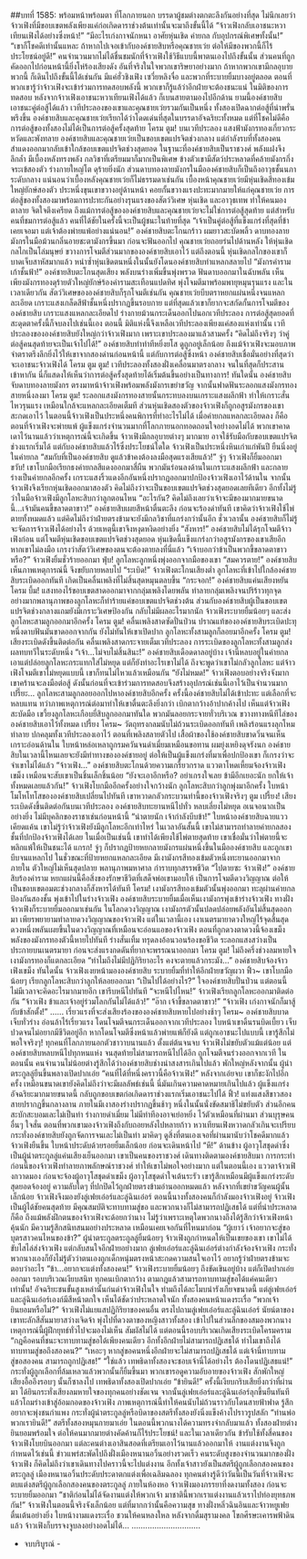 ##บทที่ 1585: พร้อมหน้าพร้อมตา
ที่โลกภายนอก บรรดาผู้ชมต่างตกตะลึงกันอย่างที่สุด ไม่นึกเลยว่าจ้าวเฟิงที่มีขอบเขตพลังเพียงแค่ก่อเกิดดาราช่วงต้นเท่านั้นจะมาถึงขั้นนี้ได้
“จ้าวเฟิงกลับเอาชนะหวาเทียนเฟิงได้อย่างซึ่งหน้า!”
“มีอะไรเก่งกาจนักหนา อาศัยหุ่นเชิด ค่ายกล กับอุปกรณ์พิเศษทั้งนั้น!”
“เขาก็โชคดีเท่านั้นแหละ ถ้าหากไปเจอเข้ากับองค์ชายสิบหรือคุณชายเว่ย ต่อให้มีของพวกนี้ก็ไร้ประโยชน์อยู่ดี!”
คนจำนวนมากไม่ได้ชื่นชมนักที่จ้าวเฟิงใช้วิธีแบบนี้พาตนเองไปถึงขั้นนั้น
ส่วนคนที่ถูกคัดออกไปก่อนหน้านี้ยิ่งโห่ร้องเสียงดัง อันที่จริงในใจพวกเขาริษยาอย่างมาก ถ้าหากพวกเขามีกลอุบายพวกนี้ ก็เดินไปถึงขั้นนี้ได้เช่นกัน
มีแค่ฮั่วชิงเฟิง เซวี่ยหลิงจื่อ และพวกที่ระบายยิ้มบางอยู่ตลอด
ตอนที่พวกเขารู้ว่าจ้าวเฟิงจะเข้าร่วมการทดสอบพลังนี้ พวกเขาก็รู้แล้ว่าอีกฝ่ายจะต้องชนะแน่
ในมิติของการทดสอบ หลังจากจ้าวเฟิงเอาชนะหวาเทียนเฟิงได้แล้ว ก็เบนสายตามองไปอีกด้าน
ยามนี้องค์ชายสิบเอาชนะคู่ต่อสู้ได้แล้ว เวทีประลองของเขาและคุณชายเว่ยรวมกันเป็นหนึ่ง ทั้งสองเปิดฉากต่อสู้ที่น่าพรั่นพรึงขึ้น
องค์ชายสิบและคุณชายเว่ยเรียกได้ว่าโดดเด่นที่สุดในบรรดาอัจฉริยะทั้งหมด
แต่ที่โชคไม่ดีคือการต่อสู้ของทั้งสองไม่ได้เป็นการต่อสู้ครั้งสุดท้าย
โครม ตูม!
บนเวทีประลอง แสงฟ้ามังกรทองเกี่ยวกระหวัดและพังทลาย
องค์ชายสิบและคุณชายเว่ยเป็นขอบเขตแปรจิตช่วงกลาง แต่กำลังรบที่ทั้งสองคนสำแดงออกมากลับเข้าใกล้ขอบเขตแปรจิตช่วงสุดยอด
ในฐานะที่องค์ชายสิบเป็นราชวงศ์ พลังแฝงจึงลึกล้ำ มีเบื้องหลังทรงพลัง กลวิชาที่เตรียมมาก็มากเป็นพิเศษ
ข้างตัวเขามีสัตว์ประหลาดที่คล้ายมังกรกึ่งจระเข้สองตัว ร่างกายใหญ่โต ดุร้ายยิ่งนัก ส่วนดาบทองลายมังกรในมือองค์ชายสิบก็เป็นถึงอาวุธชั้นนภาระดับกลาง
แน่นอนว่าเบื้องหลังคุณชายเว่ยก็ไม่ธรรมดาเช่นกัน
เบื้องหน้าคุณชายเว่ยมีหุ่นเชิดสีทองเข้มใหญ่ยักษ์สองตัว ประหนึ่งขุนเขาขวางอยู่ด้านหน้า คอยกั้นขวางแรงปะทะมากมายให้แก่คุณชายเว่ย
การต่อสู้ของทั้งสองมาพร้อมการปะทะกันอย่างรุนแรงของสัตว์วิเศษ หุ่นเชิด และอาวุธเทพ ทำให้คนมองตาลาย จิตใจตึงเครียด
ถึงแม้การต่อสู้ขององค์ชายสิบและคุณชายเว่ยจะไม่ใช่การต่อสู้สุดท้าย แต่สำหรับคนที่ชมการต่อสู้แล้ว คนที่ได้ชัยในครั้งนี้จะเป็นผู้ชนะในท้ายที่สุด
“เจ้าเป็นคู่ต่อสู้ที่แข็งแกร่งที่สุดที่ข้าเคยเจอมา แต่เจ้าต้องพ่ายแพ้อย่างแน่นอน!”
องค์ชายสิบตะโกนกร้าว ผมยาวสะบัดพลิ้ว ดาบทองลายมังกรในมือม้วนกลิ่นอายชะตามังกรขึ้นมา ก่อนจะฟันออกไป
คุณชายเว่ยถอยร่นไปด้านหลัง ให้หุ่นเชิดกลไกเป็นโล่มนุษย์ ขวางการโจมตีส่วนมากขององค์ชายสิบเอาไว้
แต่ถึงตอนนี้ หุ่นเชิดกลไกของเขาก็บาดเจ็บสาหัสมากแล้ว หนำซ้ำหุ่นเชิดตนหนึ่งในนั้นยังโดนองค์ชายสิบทำแหลกสลายไป
“มังกรคำรามเก้าชั้นฟ้า!”
องค์ชายสิบตะโกนสุดเสียง พลังบนร่างเพิ่มขึ้นพุ่งพรวด ฟันดาบออกมาในฉับพลัน
เห็นเพียงมังกรทองดุร้ายตัวใหญ่ยักษ์ร้องคำรามสะเทือนแปดทิศ พุ่งโจมตีมาพร้อมพายุหมุนรุนแรง
และในเวลาเดียวกัน สัตว์วิเศษขององค์ชายสิบก็รุกโจมตีเช่นกัน
คุณชายเว่ยบีบตราหยกแผ่นหนึ่งจนแหลกละเอียด เกราะแสงเกล็ดสีฟ้าชั้นหนึ่งปรากฏขึ้นรอบกาย
แต่ที่สุดแล้วเขาก็ยากจะสกัดกั้นการโจมตีขององค์ชายสิบ เกราะแสงแหลกละเอียดไป ร่างกายม้วนกระเด็นออกไปนอกเวทีประลอง
การต่อสู้สุดยอดที่สะดุดตาครั้งนี้ก็จบลงไปเช่นนี้เอง
ตอนนี้ มิติแห่งนี้จึงเหลือเวทีประลองเพียงแค่สองแห่งเท่านั้น
เวทีประลองขององค์ชายสิบยังใหญ่กว่าจ้าวเฟิงมาก เพราะเขาประลองมาแล้วสามครั้ง
“คิดไม่ถึงจริงๆ ว่าคู่ต่อสู้คนสุดท้ายจะเป็นเจ้าไปได้!”
องค์ชายสิบทำท่าทีหยิ่งยโส ดูถูกอยู่เล็กน้อย
ถึงแม้จ้าวเฟิงจะมอบภาพจำตราตรึงลึกยิ่งไว้ให้เขาจากสองด่านก่อนหน้านี้ แต่กับการต่อสู้ซึ่งหน้า องค์ชายสิบเชื่อมั่นอย่างที่สุดว่าจะเอาชนะจ้าวเฟิงได้
โครม ตูม ตูม!
เวทีประลองทั้งสองฝั่งเคลื่อนมาตรงกลาง จนในที่สุดก็ประสานเข้าหากัน
นี่ก็แสดงให้เห็นว่าการต่อสู้ครั้งสุดท้ายได้เริ่มต้นขึ้นอย่างเป็นทางการ!
ทันใดนั้น องค์ชายสิบจับดาบทองลายมังกร ตรงมาหน้าจ้าวเฟิงพร้อมพลังมังกรเขย่าขวัญ จากนั้นฟาดฟันระลอกแสงมังกรทองสายหนึ่งลงมา
โครม ตูม!
ระลอกแสงมังกรทองสายนั้นกระทบลงบนเกราะแสงผลึกฟ้า ทำให้เกราะสั่นไหวรุนแรง เหมือนใกล้จะแหลกละเอียดเต็มที
ส่วนหุ่นเชิดสองตัวของจ้าวเฟิงก็ถูกอสูรมังกรของเขาสะกดเอาไว้
ในตอนนี้จ้าวเฟิงเป็นประหนึ่งคนพิการที่ทำอะไรไม่ได้ เมื่อค่ายกลแหลกละเอียดลง ก็คือตอนที่จ้าวเฟิงจะพ่ายแพ้
ผู้แข็งแกร่งจำนวนมากที่โลกภายนอกทอดถอนใจอย่างอดไม่ได้ พวกเขาคาดเดาไว้นานแล้วว่าเหตุการณ์นี้จะเกิดขึ้น
จ้าวเฟิงมีกลอุบายต่างๆ มากมาย อาจใช้รับมือกับขอบเขตแปรจิตช่วงแรกเริ่มได้ แต่กับองค์ชายสิบแล้วไร้ซึ่งประโยชน์ใดใด
จ้าวเฟิงเป็นประหนึ่งหินเก่าแก่พันปี ยืนนิ่งอยู่ในค่ายกล
“สมกับที่เป็นองค์ชายสิบ ดูแล้วข้าคงต้องลงมือสุดแรงเสียแล้ว!”
จู่ๆ จ้าวเฟิงก็ยิ้มออกมา
ขวับ!
เขาโบกมือเรียกธงค่ายกลสีแดงออกมาสี่ผืน พวกมันร่อนลงด้านในเกราะแสงผลึกฟ้า และกลายร่างเป็นค่ายกลอีกครั้ง เกราะแสงริ้วแดงอีกอันหนึ่งปรากฏออกมาปกป้องจ้าวเฟิงเอาไว้ด้านใน
จากนั้นจ้าวเฟิงจึงเรียกหุ่นเชิดออกมาสองตัว คิดไม่ถึงว่าจะเป็นขอบเขตแปรจิตช่วงสุดยอดเลยทีเดียว
อีกทั้งไม่รู้ว่าในมือจ้าวเฟิงมีลูกโลหะสิบกว่าลูกตอนไหน
“อะไรกัน? คิดไม่ถึงเลยว่าเจ้าจะมีของมากมายขนาดนี้...เจ้ามันคนขี้ขลาดตาขาว!”
องค์ชายสิบเผยสีหน้าตื่นตะลึง ก่อนจะร้องด่าทันที
เขาคิดว่าจ้าวเฟิงใช้ไพ่ตายทั้งหมดแล้ว แต่คิดไม่ถึงว่าฝ่ายตรงข้ามจะยังมีกลวิชาที่แกร่งกว่านั้นอีก ชั่วเวลานั้น องค์ชายสิบก็ไม่รู้จะจัดการจ้าวเฟิงได้อย่างไร ด้วยเหตุนี้เขาจึงหงุดหงิดอย่างยิ่ง
“สังหาร!”
องค์ชายสิบไม่ได้รุกโจมตีจ้าวเฟิงก่อน แต่โจมตีหุ่นเชิดขอบเขตแปรจิตช่วงสุดยอด
หุ่นเชิดนี้แข็งแกร่งกว่าอสูรมังกรของเขาเสียอีก หากเขาไม่ลงมือ เกรงว่าสัตว์วิเศษของตนจะต้องตายลงที่นี่แล้ว
“เจ้าบอกว่าข้าเป็นพวกขี้ขลาดตาขาวหรือ?”
จ้าวเฟิงยิ้มชั่วร้ายออกมา
ฟุ่บ!
ลูกโลหะลูกหนึ่งพุ่งออกจากมือของเขา
“สมควรตาย!”
องค์ชายสิบเห็นภาพเหตุการณ์นี้ จึงขยับกายหลบไป
“ระเบิด!”
จ้าวเฟิงตะโกนเสียงต่ำ ลูกโลหะที่เข้าไปใกล้องค์ชายสิบระเบิดออกทันที เกิดเป็นคลื่นเพลิงที่ไม่สิ้นสุดหมุนตลบขึ้น
“กระจอก!”
องค์ชายสิบแค่นเสียงหยัน
โครม บึ้ม!
แสงทองไร้ขอบเขตสาดออกมาจากกลุ่มเพลิงโดยพลัน ทำลายกลุ่มเพลิงจนปริร้าวทุกจุด
อย่างมากพลานุภาพของลูกโลหะก็ทำร้ายแค่ขอบเขตแปรจิตช่วงต้น ส่วนกับองค์ชายสิบผู้เป็นขอบเขตแปรจิตช่วงกลางแถมยังมีเกราะวิเศษป้องกัน กลับไม่มีผลอะไรมากนัก
จ้าวเฟิงระบายยิ้มน้อยๆ และส่งลูกโลหะสามลูกออกมาอีกครั้ง
โครม ตูม!
คลื่นเพลิงสาดซัดปั่นป่วน ปราณแท้ขององค์ชายสิบระเบิดปะทุ หนึ่งดาบฟันมันขาดออกจากกัน
ยังไม่ทันให้เขาเปิดปาก ลูกโลหะทั้งสามลูกก็ลอยมาอีกครั้ง
โครม ตูม!
เสียงระเบิดดังขึ้นติดต่อกัน คลื่นเพลิงสาดกระจายเต็มเวทีประลอง
การระเบิดของลูกโลหะทั้งสามลูกส่งผลทบทวีในระดับหนึ่ง
“เจ้า…ไม่จบไม่สิ้นสินะ!”
องค์ชายสิบเดือดดาลอยู่บ้าง
เจ้านี่หลบอยู่ในค่ายกล เอาแต่ปล่อยลูกโลหะกระแทกใส่ไม่หยุด แต่ก็ยังทำอะไรเขาไม่ได้
ถึงจะพูดว่าเขาไม่กลัวลูกโลหะ แต่จ้าวเฟิงโจมตีเขาไม่หยุดแบบนี้ เขาก็ทนไม่ไหวแล้วเหมือนกัน
“ยังไม่หมด!”
จ้าวเฟิงตอบอย่างจริงจังมาก
เขาคร้านจะลงมือต่อสู้ ดังนั้นก่อนที่จะเข้าร่วมการทดสอบจึงสร้างอุปกรณ์เช่นนี้เอาไว้เป็นจำนวนมาก
เปรี๊ยะ…
ลูกโลหะสามลูกลอยออกไปหาองค์ชายสิบอีกครั้ง
ครั้งนี้องค์ชายสิบไม่ได้เข้าปะทะ แต่เลือกที่จะหลบแทน
ทว่าภาพเหตุการณ์ต่อมาทำให้เขาตื่นตะลึงยิ่งกว่า เบิกตากว้างอ้าปากค้างไป
เห็นแต่จ้าวเฟิงสะบัดมือ เขวี้ยงลูกโลหะเกือบยี่สิบลูกออกมาทันใด พวกมันลอยกระจายทั่วบริเวณ ขวางทางหนีทีไล่ขององค์ชายสิบเอาไว้ทั้งหมด
เปรี้ยง โครม~
วัตถุทรงกลมนับไม่ถ้วนระเบิดออกทันที เพลิงร้อนแรงลุกโหมทำลาย ปกคลุมทั้งเวทีประลองเอาไว้
ตอนที่เพลิงสลายตัวไป เสื้อผ้าของใช้องค์ชายสิบขาดวิ่นจนเห็นเกราะอ่อนด้านใน ใบหน้าหล่อเหลาถูกรมควันจนดำเมี่ยมเหมือนขอทาน ผมยุ่งเหยิงดุจรังนก
องค์ชายสิบในเวลานี้ไหนเลยจะยังมีท่าทางขององค์ชายอยู่ ต่อให้เป็นผู้แข็งแกร่งที่มาเพื่อปกป้องเขา ก็เกรงว่าจะจำเขาไม่ได้แล้ว
“จ้าวเฟิง…”
องค์ชายสิบตะโกนด้วยความเกรี้ยวกราด แววตาโหดเหี้ยมจ้องจ้าวเฟิงเขม็ง เหมือนจะสับเขาเป็นชิ้นเล็กชิ้นน้อย
“ยังจะเอาอีกหรือ? อย่าเกรงใจเลย ข้ามีอีกเยอะนัก ยกให้เจ้าทั้งหมดเลยแล้วกัน!”
จ้าวเฟิงโบกมืออีกครั้งอย่างใจกว้างนัก ลูกโลหะสิบกว่าลูกพุ่งมาอีกครั้ง
ใบหน้าโมโหโทโสขององค์ชายสิบเปลี่ยนไปทันที เขาหวาดกลัวกระบวนท่านี้ของจ้าวเฟิงจริงๆ
ตูม เปรี้ยง!
เสียงระเบิดดังขึ้นติดต่อกันบนเวทีประลอง องค์ชายสิบทะยานหนีไปทั่ว หลบเลี่ยงไม่หยุด อเนจอนาถเป็นอย่างยิ่ง ไม่มีบุคลิกของราชาเช่นก่อนหน้านี้
“น่าตายนัก เจ้ากำลังบีบข้า!”
ใบหน้าองค์ชายสิบฉายแววเคียดแค้น
เขาไม่รู้ว่าจ้าวเฟิงยังมีลูกโลหะอีกเท่าไหร่ ในเวลาอันสั้นนี้ เขาไม่สามารถทำลายค่ายกลสองชั้นที่ปกป้องจ้าวเฟิงได้เลย
ในเมื่อเป็นเช่นนี้ เขาทำได้เพียงใช้ไพ่ตายสุดท้าย เขาเชื่อมั่นว่าไพ่ตายนี้จะพลิกแพ้ให้เป็นชนะได้
แกรก!
จู่ๆ ก็ปรากฏป้ายหยกลายมังกรแผ่นหนึ่งขึ้นในมือองค์ชายสิบ และถูกเขาบีบจนแหลกไป
ในชั่วขณะที่ป้ายหยกแหลกละเอียด มีเงามังกรสีทองเข้มตัวหนึ่งทะยานออกมาจากภายใน ตัวใหญ่ไม่เห็นสุดปลาย พลานุภาพมหาศาล กำราบทุกสรรพชีวิต
“ไปตายซะ จ้าวเฟิง!”
องค์ชายสิบร้องคำราม
หยกแผ่นนี้คือสิ่งของรักษาชีวิตที่เสด็จพ่อเขามอบให้ เป็นการโจมตีดวงวิญญาณ ต่อให้เป็นขอบเขตอมตะช่วงกลางก็สังหารได้ทันที
โครม!
เงามังกรสีทองเข้มตัวนั้นพุ่งออกมา ทะลุผ่านค่ายกลป้องกันสองชั้น พุ่งเข้าไปในร่างจ้าวเฟิง
องค์ชายสิบระบายยิ้มเมื่อเห็นเงามังกรพุ่งเข้าร่างจ้าวเฟิง
ทางฝั่งจ้าวเฟิงก็ระบายยิ้มออกมาเช่นกัน
ในโลกดวงวิญญาณ เงามังกรตัวนั้นปลดปล่อยพลังอันไม่สิ้นสุดออกมา เพียรพยายามทำลายดวงวิญญาณของจ้าวเฟิง
แต่ในเวลานี้เอง เงาเนตรมายาดวงใหญ่ไร้จุดสิ้นสุดดวงหนึ่งพลันเผยขึ้นในดวงวิญญาณที่เหมือนจะอ่อนแอของจ้าวเฟิง
ตอนที่ถูกดวงตาดวงนี้จ้องเขม็ง พลังของมังกรทองตัวนี้หายไปทันที ร่างสั่นเทิ้ม ทรุดลงอ้อนวอนร้องขอชีวิต
ระลอกแสงสว่างเป็นประกายบนเนตรมายา ก่อนจะส่งแรงกดดันที่ยากจะพรรณนาออกมา
โครม ตูม!
ไม่ถึงครึ่งช่วงลมหายใจ เงามังกรทองก็แตกละเอียด
“ทำไมถึงไม่มีปฏิกิริยาอะไร คงจะตายแล้วกระมัง…”
องค์ชายสิบจ้องจ้าวเฟิงเขม็ง
ทันใดนั้น จ้าวเฟิงเงยหน้ามององค์ชายสิบ ระบายยิ้มที่ทำให้อีกฝ่ายขวัญผวา
ฟิ้ว~
เขาโบกมือน้อยๆ เรียกลูกโลหะสิบกว่าลูกให้ลอยออกมา
“เป็นไปได้อย่างไร?”
ใจองค์ชายสิบปั่นป่วน แต่ตอนนี้ไม่มีเวลาจะคิดอะไรมากมายอีก เขารีบหนีไปทันที
“จะหนีไปไหน!”
จ้าวเฟิงเรียกลูกโลหะออกมาติดต่อกัน
“จ้าวเฟิง ข้าและเจ้าอยู่ร่วมโลกกันไม่ได้แล้ว!”
“อ๊าก เจ้าขี้ขลาดตาขาว!”
“จ้าวเฟิง เก่งกาจนักก็มาสู้กับข้าสักตั้ง!”
……
เรี่ยวแรงที่จะส่งเสียงร้องขององค์ชายสิบหายไปอย่างช้าๆ
โครม~
องค์ชายสิบบาดเจ็บทั่วร่าง อ่อนล้าไร้เรี่ยวแรง โดนโจมตีจนกระเด็นออกจากเวทีประลอง
ใบหน้าเขาดิ้นรนบิดเบี้ยว เจ็บปวดจนไม่อยากมีชีวิตอยู่อีก
หากโดนโจมตีซึ่งหน้าแล้วพ่ายแพ้ก็ยังดี แต่ถูกเอาชนะไปแบบนี้ เขารู้สึกไม่พอใจจริงๆ!
ทุกคนที่โลกภายนอกตัวชาวาบนานแล้ว
ตั้งแต่ต้นจนจบ จ้าวเฟิงไม่ขยับตัวแม้แต่น้อย แต่องค์ชายสิบหลบหนีไปทุกหนแห่ง จนสุดท้ายไม่สามารถหนีไปได้อีก ถูกโจมตีจนร่วงออกจากเวที
ในตอนนั้น คนจำนวนไม่น้อยต่างรู้สึกได้ว่าองค์ชายสิบช่างน่าสงสารเกินไปแล้ว
พักใหญ่หลังจากนั้น ผู้นำตระกูลลู่ยืนขึ้นพลางเปิดปากเอ่ย “คนที่ได้ที่หนึ่งคราวนี้คือจ้าวเฟิง!”
หลังจากเอ่ยจบ เขาก็ชะงักไปอีกครั้ง เหมือนขนาดเขายังคิดไม่ถึงว่าจะมีผลลัพธ์เช่นนี้ นี่มันเกินความคาดหมายเกินไปแล้ว
ผู้แข็งแกร่งอัจฉริยะมากมายขนาดนี้ กลับถูกขอบเขตก่อเกิดดาราช่วงแรกเริ่มเอาชนะไปได้
ฟิ้ว!
แท่งแสงสีขาวสองสายปรากฏขึ้นกลางลาน ภายในมีเงาสองร่างปรากฏขึ้นช้าๆ
หนึ่งในนั้นนั่งขัดสมาธิไม่ขยับตัว ส่วนอีกคนสะบักสะบอมเละไม่เป็นท่า ร่างกายดำเมี่ยม ไม่มีท่าทีองอาจเย่อหยิ่ง ไว้ตัวเหมือนที่ผ่านมา
ส่วนบุรุษคนอื่นๆ ใจสั่น ตอนที่พวกเขามองจ้าวเฟิงถึงกับถอยหลังไปหลายก้าว หวาเทียนเฟิงหวาดกลัวเกินจะเปรียบ กระทั่งองค์ชายสิบยังถูกจัดการจนเละไม่เป็นท่า มาคิดๆ ดูสิ่งที่ตนเองเจอที่ผ่านมานับว่าโชคดีมากแล้ว
จ้าวเฟิงยืนขึ้น ใบหน้าประดับด้วยรอยยิ้มเล็กน้อย ก่อนจะเดินหน้าไป
“หึ!”
ด้านข้าง ผู้อาวุโสชุดดำซึ่งเป็นผู้นำตระกูลลู่แค่นเสียงเย็นออกมา
เขาเป็นคนของราชวงศ์ เดินทางติดตามองค์ชายสิบมา การกระทำก่อนนี้ของจ้าวเฟิงทำลายภาพลักษณ์ราชวงศ์ ทำให้เขาไม่พอใจอย่างมาก
แต่ในตอนนี้เอง แววตาจ้าวเฟิงกวาดมอง ก่อนจะจ้องผู้อาวุโสชุดดำเขม็ง
ผู้อาวุโสชุดดำใจเต้นระรัว เขารู้สึกเหมือนมีผู้แข็งแกร่งระดับสุดยอดจ้องอยู่ ความลับใดๆ ที่ปกปิดไว้ถูกฝ่ายตรงข้ามอ่านออกหมดแล้ว
หลังจากที่เขย่าขวัญคนผู้นั้นเล็กน้อย จ้าวเฟิงจึงมองยังลู่เฟยเอ๋อร์และลู่ฉินเอ๋อร์
ตอนนี้นางทั้งสองคนก็กำลังมองจ้าวเฟิงอยู่
จ้าวเฟิงเป็นผู้ได้ชัยคนสุดท้าย มีคุณสมบัติจะทาบทามสู่ขอ และพวกนางก็ไม่สามารถปฏิเสธได้
แต่ที่น่าประหลาดก็คือ ถึงแม้พลังฝึกตนของจ้าวเฟิงจะด้อยกว่านาง ไม่รู้ว่าเพราะเหตุใดพวกนางถึงได้รู้สึกว่าจ้าวเฟิงหน้าคุ้นนัก มีความรู้สึกสนิทสนมอย่างประหลาด เหมือนเคยเจอกันที่ไหนมาก่อน
“ผู้เยาว์ เจ้าอยากจะสู่ขอบุตรสาวคนไหนของข้า?”
ผู้นำตระกูลตระกูลลู่ยิ้มน้อยๆ
จ้าวเฟิงถูกกำหนดให้เป็นเขยของเขา เขาไม่ได้ขับไสไล่ส่งจ้าวเฟิง แต่กลับสนใจอีกฝ่ายอย่างมาก
ลู่เฟยเอ๋อร์และลู่ฉินเอ๋อร์ต่างกำลังจ้องจ้าวเฟิง กระทั่งพวกนางเองก็ยังไม่รู้ตัวว่าตนเองถูกเด็กหนุ่มตรงหน้าสะกดความสนใจเอาไว้ อยากรู้ว่าฝ่ายตรงข้ามจะตอบว่าอะไร
“ข้า…อยากจะแต่งทั้งสองคน!”
จ้าวเฟิงระบายยิ้มน้อยๆ ถึงขัดเขินอยู่บ้าง แต่ก็เปิดปากเอ่ยออกมา
รอบบริเวณเงียบสนิท ทุกคนเบิกตากว้าง
ตามกฎแล้วสามารถทาบทามสู่ขอได้แค่คนเดียวเท่านั้น!
อัจฉริยะชนขั้นสูงเหล่านั้นก่นด่าจ้าวเฟิงในใจ ทำมถึงได้ละโมบน่ารังเกียจขนาดนี้
แต่ลู่เฟยเอ๋อร์และลู่ฉินเอ๋อร์เองก์มีสีหน้าตกใจ เห็นได้ชัดว่าประหลาดใจนัก ทั้งสองคนหน้าแดงระเรื่อ
“พวกเจ้ายินยอมหรือไม่?”
จ้าวเฟิงไม่แยแสปฏิกิริยาของคนอื่น ตรงไปถามลู่เฟยเอ๋อร์และลู่ฉินเอ๋อร์
นัยน์ตาของเขาทะลักสีสันมายาสว่างเจิดจ้า พุ่งไปที่ดวงตาของหญิงสาวทั้งสอง เข้าไปในส่วนลึกของสมองพวกนาง
เหตุการณ์นี้ผู้ฝึกยุทธ์ทั่วไปจะมองไม่เห็น สัมผัสไม่ได้
แต่ตอนนี้รอบบริเวณเกิดเสียงระเบิดโครมคราม
“กฎคือคนที่ชนะจะทาบทามสู่ขอได้เพียงคนเดียว อีกทั้งอีกฝ่ายไม่สามารถปฏิเสธได้ ทำไมเขาถึงได้ทาบทามสู่ขอถึงสองคน?”
“เหอะๆ หากสู่ขอคนหนึ่งอีกฝ่ายจะไม่สามารถปฏิเสธได้ แต่เจ้านี่ทาบทามสู่ขอสองคน สามารถถูกปฏิเสธ!”
“ใช่แล้ว เทพธิดาทั้งสองจะชอบเจ้านี่ได้อย่างไร ต้องโดนปฏิเสธแน่!”
กระทั่งผู้ถูกเลือกที่ล้มเหลวแล้วพวกนั้นก็ยิ้มขึ้นมา พวกเขารอดูความอับอายของจ้าวเฟิง
สักพักใหญ่ เสียงอื้ออึงรอบๆ นั้นก็ซาลงไป
เทพธิดาทั้งสองเปิดปากเอ่ย “ข้ายินดี!”
ครั้งนี้เงียบกริบเสียยิ่งกว่าที่ผ่านมา ได้ยินกระทั่งเสียงลมหายใจของทุกคนอย่างชัดเจน
จากนั้นลู่เฟยเอ๋อร์และลู่ฉินเอ๋อร์ลุกขึ้นยืนทันที แล้วโถมร่างเข้าสู่อ้อมกอดของจ้าวเฟิง
ภาพเหตุการณ์นี้ทำให้คนนับไม่ถ้วนราวกับโดนสายฟ้าฟาด รู้สึกอยากจะพุ่งชนกำแพง
กระทั่งผู้นำตระกูลลู่หรือบิดาของสตรีทั้งสองยังนิ่งแข็งค้างไปราวรูปสลัก
“ท่านพ่อ พวกเรายินดี!”
สตรีทั้งสองหมุนกายมาเอ่ย ในตอนนี้พวกนางได้ความทรงจำกลับมาแล้ว
ทั้งสองฝ่ายต่างยินยอมพร้อมใจ ต่อให้คนมากมายต่างคัดค้านก็ไร้ประโยชน์!
และในเวลาเดียวกัน ข้ารับใช้ทั้งสี่คนของจ้าวเฟิงโบยบินออกมา แต่ละคนต่างเอาสินสอดที่เตรียมเอาไว้นานแล้วออกมาให้
งานแต่งงานจึงถูกกำหนดไว้เช่นนี้
ข่าวแพร่สะพัดไปถึงฝั่งเมืองหนานอวิ้นอย่างรวดเร็ว
คนระดับสูงของจำนวนมากของฝั่งจ้าวเฟิง ก็คิดไม่ถึงว่าเขาเดินทางไปคราวนี้จะไปแต่งงาน อีกทั้งเจ้าสาวยังเป็นสตรีผู้ถูกเลือกสองคนของตระกูลลู่
เมืองหนานอวิ้นประดับประดาตกแต่งเพื่อเฉลิมฉลอง
ทุกคนต่างรู้ดีว่าวันนี้เป็นวันที่จ้าวเฟิงจะตบแต่งสตรีผู้ถูกเลือกสองคนของตระกูลลู่
ภายในห้องหอ
จ้าวเฟิงมองภรรยาที่งดงามทั้งสอง ก่อนจะระบายยิ้มออกมา
“ชาติก่อนไม่ได้จัดงานแต่งให้พวกเจ้า มาชาตินี้พวกเราแต่งงานแล้วเราไปท่องยุทธภพกัน!”
จ้าวเฟิงในตอนนี้จริงจังเล็กน้อย แต่ที่มากกว่านั้นคือความสุข
ทางฝั่งหลิ่วฉินอินและจ้าวหยูเฟยตื่นเต้นอย่างยิ่ง ใบหน้างามแดงระเรื่อ ชวนให้คนหลงใหล
หลังจากดื่มสุรามงคล โขกศีรษะเคารพฟ้าดินแล้ว จ้าวเฟิงก็บรรจงจูบลงอย่างอดไม่ได้...
..............................
- จบบริบูรณ์ -
